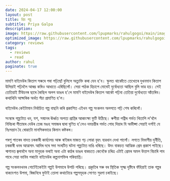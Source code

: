 ```yaml
---
date: 2024-04-17 12:00:00
layout: post
title: প্রিয় গল্প
subtitle: Priya Galpa
description: 
image: https://raw.githubusercontent.com/lpupmarks/rahulgogoi/main/images/14.webp
optimized_image: https://raw.githubusercontent.com/lpupmarks/rahulgogoi/main/images/14.webp
category: reviews
tags:
  - reviews
  - read
author: rahul
paginate: true
---
```


মামণি বাইদেউৰ কিতাপ সৰুৰে পৰা পঢ়িছোঁ বুলিলে অত্যুক্তি কৰা যেন হ'ব। স্কুলত থাকোঁতে তেখেতৰ দুখনমান কিতাপ উলিয়াই পঢ়িবলৈ আৰম্ভ কৰিও আধাতে এৰিছিলোঁ। সেয়া পাঠক হিচাপে মোৰেই দুৰ্বোধ্যতা আছিল বুলি ভাৱ হয়। সেই তেতিয়াই টিউচনৰ ছাৰে কৈছিল অলপ ডাঙৰ হ'লে মামণি বাইদেউৰ কিতাপ আকৌ পঢ়িবা তেতিয়া দুৰ্বোধ্যতা আঁতৰিব। কথাখিনি আক্ষৰিক অৰ্থত সঁচা প্ৰমাণিত হ'ল।

বাইদেউৰ কেইটামান নিৰ্বাচিত গল্প বাছনি কৰি প্ৰকাশিত এইখন গল্প সংকলন অলপতে পঢ়ি শেষ কৰিলোঁ।

সংস্কাৰ গল্পটোত ধন, যশ, সন্মানৰ ঊৰ্ধ্বত অপত্য প্ৰাপ্তিৰ আকাংক্ষা ফুটি উঠিছে। ৰুগীয়া পত্নীৰ গৰ্ভত থিতাপি ল'বলৈ নিবিচৰা পীতাম্বৰ দেউৰ তেজ মঙহ সমাজৰ দ্বাৰা ঘৃণিত হ'লেও দময়ন্তীৰ গৰ্ভত পোহ দিয়াৰ যি অভীপ্সা সেয়াই দৰ্শাই যে নিঃসন্তান হৈ ৰোৱাটো মানসিকভাৱে কিমান কষ্টকৰ।

পৰশু পাতৰৰ নাদত চৰকাৰী কাৰ্য্যালয় আৰু ৰাইজৰ মাজত গঢ় লোৱা বৃহৎ ব্যৱধান দেখা পালোঁ। লগতে বিভাগীয় দুৰ্নীতি, চৰকাৰী ধনৰ আত্মসাৎ আদিৰ দৰে সদা সংঘটিত ঘটনা গল্পটোত দাঙি ধৰিছে।
উদং বাকচত আত্মিক প্ৰেম প্ৰকাশ পাইছে। শ্মশানত জ্বলাবলৈ অনা মানুহক ভৰাই অনা এটা কাঠৰ ডাঙৰ বাকচতে কেনেকৈ চৰিত্ৰ এটাই প্ৰেমৰ অমল উত্তাপ বিচাৰি পাব পাৰে সেয়া ভাবিব পৰাটো বাইদেউৰ কল্পনাশক্তিৰ পৰিব্যাপ্তি।

গল্প সংকলনখনৰ গোটেইকেইটা গল্পই উপমাৰে উপচি পৰিছে। প্ৰকৃতিৰ সৰু বৰ স্থিতিক সূক্ষ্ম দৃষ্টিৰে ফঁহিয়াই তাক গল্পৰ বাক্যাংশত উপমা, ৰিজনিৰে ফুটাই তোলা কথাটোৱে গল্পসমূহক সোণত সুৱগা চৰাইছে।
